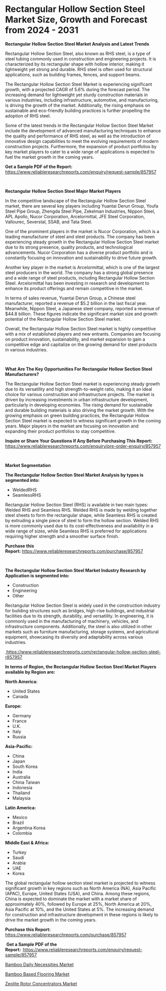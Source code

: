 <p><h1>Rectangular Hollow Section Steel Market Size, Growth and Forecast from 2024 - 2031</h1></p><p><strong>Rectangular Hollow Section Steel Market Analysis and Latest Trends</strong></p>
<p><p>Rectangular Hollow Section Steel, also known as RHS steel, is a type of steel tubing commonly used in construction and engineering projects. It is characterized by its rectangular shape with hollow interior, making it lightweight yet strong and durable. RHS steel is often used for structural applications, such as building frames, fences, and support beams.</p><p>The Rectangular Hollow Section Steel Market is experiencing significant growth, with a projected CAGR of 5.6% during the forecast period. The increasing demand for lightweight yet sturdy construction materials in various industries, including infrastructure, automotive, and manufacturing, is driving the growth of the market. Additionally, the rising emphasis on sustainable and eco-friendly building practices is further propelling the adoption of RHS steel.</p><p>Some of the latest trends in the Rectangular Hollow Section Steel Market include the development of advanced manufacturing techniques to enhance the quality and performance of RHS steel, as well as the introduction of innovative design capabilities to meet the evolving requirements of modern construction projects. Furthermore, the expansion of product portfolios by key market players to cater to a wide range of applications is expected to fuel the market growth in the coming years.</p></p>
<p><strong>Get a Sample PDF of the Report:&nbsp;</strong> <a href="https://www.reliableresearchreports.com/enquiry/request-sample/857957">https://www.reliableresearchreports.com/enquiry/request-sample/857957</a></p>
<p>&nbsp;</p>
<p><strong>Rectangular Hollow Section Steel Major Market Players</strong></p>
<p><p>In the competitive landscape of the Rectangular Hollow Section Steel market, there are several key players including Yuantai Derun Group, Youfa Steel Pipe Group, Zhengda Steel Pipe, Zekelman Industries, Nippon Steel, APL Apollo, Nucor Corporation, Arcelormittal, JFE Steel Corporation, Vallourec, Severstal, SSAB, and Tata Steel.</p><p>One of the prominent players in the market is Nucor Corporation, which is a leading manufacturer of steel and steel products. The company has been experiencing steady growth in the Rectangular Hollow Section Steel market due to its strong presence, quality products, and technological advancements. Nucor Corporation has a diverse product portfolio and is constantly focusing on innovation and sustainability to drive future growth.</p><p>Another key player in the market is Arcelormittal, which is one of the largest steel producers in the world. The company has a strong global presence and a wide range of steel products, including Rectangular Hollow Section Steel. Arcelormittal has been investing in research and development to enhance its product offerings and remain competitive in the market.</p><p>In terms of sales revenue, Yuantai Derun Group, a Chinese steel manufacturer, reported a revenue of $5.2 billion in the last fiscal year. Meanwhile, Nippon Steel, a Japanese steel company, reported a revenue of $44.8 billion. These figures indicate the significant market size and growth potential of the Rectangular Hollow Section Steel market.</p><p>Overall, the Rectangular Hollow Section Steel market is highly competitive with a mix of established players and new entrants. Companies are focusing on product innovation, sustainability, and market expansion to gain a competitive edge and capitalize on the growing demand for steel products in various industries.</p></p>
<p>&nbsp;</p>
<p><strong>What Are The Key Opportunities For Rectangular Hollow Section Steel Manufacturers?</strong></p>
<p><p>The Rectangular Hollow Section Steel market is experiencing steady growth due to its versatility and high strength-to-weight ratio, making it an ideal choice for various construction and infrastructure projects. The market is driven by increasing investments in urban infrastructure development, particularly in developing economies. The rising demand for sustainable and durable building materials is also driving the market growth. With the growing emphasis on green building practices, the Rectangular Hollow Section Steel market is expected to witness significant growth in the coming years. Major players in the market are focusing on innovation and expanding their product portfolios to stay competitive.</p></p>
<p><strong>Inquire or Share Your Questions If Any Before Purchasing This Report:</strong> <a href="https://www.reliableresearchreports.com/enquiry/pre-order-enquiry/857957">https://www.reliableresearchreports.com/enquiry/pre-order-enquiry/857957</a></p>
<p>&nbsp;</p>
<p><strong>Market Segmentation</strong></p>
<p><strong>The Rectangular Hollow Section Steel Market Analysis by types is segmented into:</strong></p>
<p><ul><li>WeldedRHS</li><li>SeamlessRHS</li></ul></p>
<p><p>Rectangular Hollow Section Steel (RHS) is available in two main types: Welded RHS and Seamless RHS. Welded RHS is made by welding together steel sheets to form the rectangular shape, while Seamless RHS is created by extruding a single piece of steel to form the hollow section. Welded RHS is more commonly used due to its cost-effectiveness and availability in a wide range of sizes, while Seamless RHS is preferred for applications requiring higher strength and a smoother surface finish.</p></p>
<p><strong>Purchase this Report:&nbsp;</strong><a href="https://www.reliableresearchreports.com/purchase/857957">https://www.reliableresearchreports.com/purchase/857957</a></p>
<p>&nbsp;</p>
<p><strong>The Rectangular Hollow Section Steel Market Industry Research by Application is segmented into:</strong></p>
<p><ul><li>Construction</li><li>Engineering</li><li>Other</li></ul></p>
<p><p>Rectangular Hollow Section Steel is widely used in the construction industry for building structures such as bridges, high-rise buildings, and industrial facilities due to its strength, durability, and versatility. In engineering, it is commonly used in the manufacturing of machinery, vehicles, and infrastructure components. Additionally, the steel is also utilized in other markets such as furniture manufacturing, storage systems, and agricultural equipment, showcasing its diversity and adaptability across various industries.</p></p>
<p><a href="https://www.reliableresearchreports.com/rectangular-hollow-section-steel-r857957">&nbsp;https://www.reliableresearchreports.com/rectangular-hollow-section-steel-r857957</a></p>
<p><strong>In terms of Region, the Rectangular Hollow Section Steel Market Players available by Region are:</strong></p>
<p>
    <p> <strong> North America: </strong>
        <ul>
            <li>United States</li>
            <li>Canada</li>
        </ul>
        </p> 
    <p> <strong> Europe: </strong>
        <ul>
            <li>Germany</li>
            <li>France</li>
            <li>U.K.</li>
            <li>Italy</li>
            <li>Russia</li>
        </ul>
        </p> 
    <p> <strong> Asia-Pacific: </strong>
        <ul>
            <li>China</li>
            <li>Japan</li>
            <li>South Korea</li>
            <li>India</li>
            <li>Australia</li>
            <li>China Taiwan</li>
            <li>Indonesia</li>
            <li>Thailand</li>
            <li>Malaysia</li>
        </ul>
        </p> 
    <p> <strong> Latin America: </strong>
        <ul>
            <li>Mexico</li>
            <li>Brazil</li>
            <li>Argentina Korea</li>
            <li>Colombia</li>
        </ul>
        </p> 
    <p> <strong> Middle East & Africa: </strong>
        <ul>
            <li>Turkey</li>
            <li>Saudi</li>
            <li>Arabia</li>
            <li>UAE</li>
            <li>Korea</li>
        </ul>
    </p>
    </p>
<p><p>The global rectangular hollow section steel market is projected to witness significant growth in key regions such as North America (NA), Asia Pacific (APAC), Europe, United States (USA), and China. Among these regions, China is expected to dominate the market with a market share of approximately 40%, followed by Europe at 25%, North America at 20%, Asia Pacific at 10%, and the United States at 5%. The increasing demand for construction and infrastructure development in these regions is likely to drive the market growth in the coming years.</p></p>
<p><strong>Purchase this Report: </strong><a href="https://www.reliableresearchreports.com/purchase/857957">https://www.reliableresearchreports.com/purchase/857957</a></p>
<p>&nbsp;<strong>Get a Sample PDF of the Report:&nbsp;&nbsp;</strong><a href="https://www.reliableresearchreports.com/enquiry/request-sample/857957">https://www.reliableresearchreports.com/enquiry/request-sample/857957</a></p>
<p><strong></strong></p>
<p><p><a href="https://github.com/LoganChynna/Market-Research-Report-List-1/blob/main/bamboo-daily-necessities-market.md">Bamboo Daily Necessities Market</a></p><p><a href="https://github.com/EdwarWatkinXXdd/Market-Research-Report-List-1/blob/main/bamboo-based-flooring-market.md">Bamboo Based Flooring Market</a></p><p><a href="https://github.com/saplakhanom821/Market-Research-Report-List-1/blob/main/zeolite-rotor-concentrators-market.md">Zeolite Rotor Concentrators Market</a></p></p>